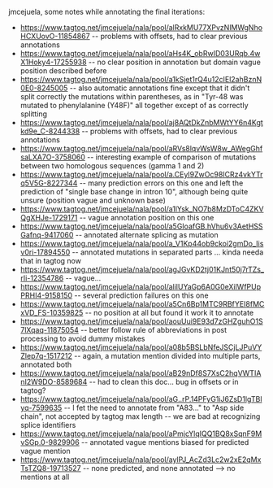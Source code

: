jmcejuela, some notes while annotating the final iterations:

* https://www.tagtog.net/jmcejuela/nala/pool/alRxkMU77XPvzNlMWgNhoHCXUovO-11854867 -- problems with offsets, had to clear previous annotations
* https://www.tagtog.net/jmcejuela/nala/pool/aHs4K_obRwID03URqb.4wX1Hoky4-17255938 -- no clear position in annotation but domain vague position described before
* https://www.tagtog.net/jmcejuela/nala/pool/a1kSjet1rQ4u12cIEl2ahBznN0E0-8245005 -- also automatic annotations fine except that it didn't split correctly the mutations within parentheses, as in "Tyr-48 was mutated to phenylalanine (Y48F)" all together except of as correctly splitting
* https://www.tagtog.net/jmcejuela/nala/pool/aj8AQtDkZnbMWtYY6n4Kgtkd9e_C-8244338 -- problems with offsets, had to clear previous annotations
* https://www.tagtog.net/jmcejuela/nala/pool/aRVs8lqvWsW8w_AWegGhfsaLXA7O-3758060 -- interesting example of comparison of mutations between two homologous sequences (gamma 1 and 2)
* https://www.tagtog.net/jmcejuela/nala/pool/a.CEyI9ZwOc98ICRz4vkYTrq5V5G-8227344 -- many prediction errors on this one and left the prediction of "single base change in intron 10", although being quite unsure (position vague and unknown base)
* https://www.tagtog.net/jmcejuela/nala/pool/a1lYsk_NO7b8MzDToC4ZKVQgXHJe-1729171 -- vague annotation position on this one
* https://www.tagtog.net/jmcejuela/nala/pool/a5GIoafGB.hVhu6v3AetHSSGafnq-9417060 -- annotated alternate splicing as mutation
* https://www.tagtog.net/jmcejuela/nala/pool/a_V1Kp44ob9ckoi2gmDo_Iisv0ri-17894550 -- annotated mutations in separated parts ... kinda needa that in tagtog now
* https://www.tagtog.net/jmcejuela/nala/pool/agJGvKD2tj01KJnt50j7rTZs_rIi-12354786 -- vague...
* https://www.tagtog.net/jmcejuela/nala/pool/alilUYaGp6A0G0eXilWfPUpPRHI4-9158150 -- several prediction failures on this one
* https://www.tagtog.net/jmcejuela/nala/pool/a5Cn6Bp1MTC9RBfYEI8fMCxVD_FS-10359825 -- no position at all but found it work it to annotate
* https://www.tagtog.net/jmcejuela/nala/pool/aouUui9E93d7zGHZguhO1S7lXqaq-11875054 -- better follow rule of abbreviations in post processing to avoid dummy mistakes
* https://www.tagtog.net/jmcejuela/nala/pool/a08b5BSLbNfeJSCjLJPuVYZlep7q-1517212 -- again, a mutation mention divided into multiple parts, annotated both
* https://www.tagtog.net/jmcejuela/nala/pool/aB29nDf8S7XsC2hqVWTIAnI2W9DO-8589684 -- had to clean this doc... bug in offsets or in tagtog?
* https://www.tagtog.net/jmcejuela/nala/pool/aG..rP.14PFyG1iJ6ZsD1lgTBlyq-7599635 -- I fet the need to annotate from "A83..." to "Asp side chain", not accepted by tagtog max length -- we are bad at recognizing splice identifiers
* https://www.tagtog.net/jmcejuela/nala/pool/aPmjcYlqIQQ1BQ8xSqnF9MvSGp.0-9829906 -- annotated vague mentions biased for predicted vague mention
* https://www.tagtog.net/jmcejuela/nala/pool/aylPJ_AcZd3Lc2w2xE2qMxTsTZQ8-19713527 -- none predicted, and none annotated --> no mentions at all

